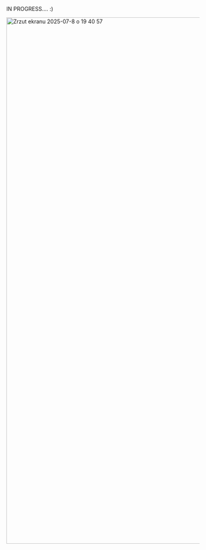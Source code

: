 IN PROGRESS.... :)

<img width="1375" alt="Zrzut ekranu 2025-07-8 o 19 40 57" src="https://github.com/user-attachments/assets/0334da37-7fd5-4792-9b67-80a72e17d319" />
